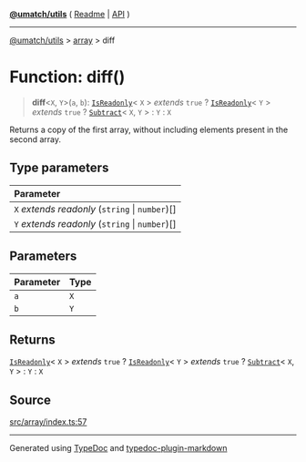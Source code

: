 [**@umatch/utils**](../../README.md) ( [Readme](../../README.md) \| [API](../../API.md) )

---

[@umatch/utils](../../API.md) > [array](../README.md) > diff

# Function: diff()

> **diff**\<`X`, `Y`\>(`a`, `b`): [`IsReadonly`](../../index/type-aliases/type-alias.IsReadonly.md)\< `X` \> _extends_ `true` ? [`IsReadonly`](../../index/type-aliases/type-alias.IsReadonly.md)\< `Y` \> _extends_ `true` ? [`Subtract`](../../index/type-aliases/type-alias.Subtract.md)\< `X`, `Y` \> : `Y` : `X`

Returns a copy of the first array, without including elements
present in the second array.

## Type parameters

| Parameter                                         |
| :------------------------------------------------ |
| `X` _extends_ _readonly_ (`string` \| `number`)[] |
| `Y` _extends_ _readonly_ (`string` \| `number`)[] |

## Parameters

| Parameter | Type |
| :-------- | :--- |
| `a`       | `X`  |
| `b`       | `Y`  |

## Returns

[`IsReadonly`](../../index/type-aliases/type-alias.IsReadonly.md)\< `X` \> _extends_ `true` ? [`IsReadonly`](../../index/type-aliases/type-alias.IsReadonly.md)\< `Y` \> _extends_ `true` ? [`Subtract`](../../index/type-aliases/type-alias.Subtract.md)\< `X`, `Y` \> : `Y` : `X`

## Source

[src/array/index.ts:57](https://github.com/umatch-oficial/utils/blob/00cf87f/src/array/index.ts#L57)

---

Generated using [TypeDoc](https://typedoc.org/) and [typedoc-plugin-markdown](https://www.npmjs.com/package/typedoc-plugin-markdown)
